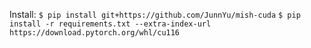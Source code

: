 
Install:
  `$ pip install git+https://github.com/JunnYu/mish-cuda`
  `$ pip install -r requirements.txt --extra-index-url https://download.pytorch.org/whl/cu116` 
